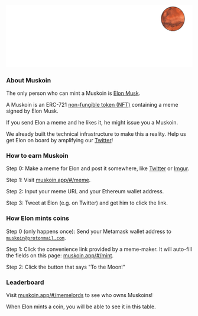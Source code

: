 <p align="center">
  <img src="./media/svg/muskoin_rocket_animation.svg">
</p>

### About Muskoin

The only person who can mint a Muskoin is <a href="https://media.giphy.com/media/3jcgPn9fzfaXc1EHJC/giphy.gif">Elon Musk</a>.

A Muskoin is an ERC-721 <a href="https://en.wikipedia.org/wiki/Non-fungible_token">non-fungible token (NFT)</a> containing a meme signed by Elon Musk.

If you send Elon a meme and he likes it, he might issue you a Muskoin.

We already built the technical infrastructure to make this a reality. Help us get Elon on board by amplifying our <a href="https://www.twitter.com/MuskoinApp">Twitter</a>!

### How to earn Muskoin 

Step 0: Make a meme for Elon and post it somewhere, like <a href="https://www.twitter.com">Twitter</a> or <a href="https://imgur.com/">Imgur</a>.

Step 1: Visit <a href="http://muskoin.app/#/meme">muskoin.app/#/meme</a>.

Step 2: Input your meme URL and your Ethereum wallet address. 

Step 3: Tweet at Elon (e.g. on Twitter) and get him to click the link.

### How Elon mints coins

Step 0 (only happens once): Send your Metamask wallet address to <code>muskoin@protonmail.com</code>. 

Step 1: Click the convenience link provided by a meme-maker. It will auto-fill the fields on this page: <a href="http://muskoin.app/#/mint">muskoin.app/#/mint</a>.

Step 2: Click the button that says "To the Moon!"

### Leaderboard

Visit <a href="http://muskoin.app/#/memelords">muskoin.app/#/memelords</a> to see who owns Muskoins!

When Elon mints a coin, you will be able to see it in this table.
